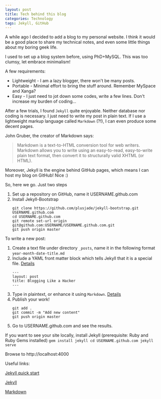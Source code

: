 ```yaml
---
layout: post
title: Tech behind this blog
categories: Technology
tags: Jekyll, GitHub
---
```


A while ago I decided to add a blog to my personal website. I think it would be a good place to share my technical notes, and even some little things about my boring geek life.

I used to set up a blog system before, using PhD+MySQL. This was too clumsy, let embrace minimalism!

A few requirements:
* Lightweight - I am a lazy blogger, there won't be many posts.
* Portable - Minimal effort to bring the stuff around. Remember MySpace and Xanga?
* Easy - I just need to jot down some codes, write a few lines. Don't increase my burden of coding...

After a few trials, I found `Jekyll` quite enjoyable. Neither database nor coding is necessary. I just need to write my post in plain text. If I use a lightweight markup language called `Markdown` (?!), I can even produce some decent pages.

John Gruber, the creator of Markdown says:

> Markdown is a text-to-HTML conversion tool for web writers. Markdown allows you to write using an easy-to-read, easy-to-write plain text format, then convert it to structurally valid XHTML (or HTML).

Moreover, Jekyll is the engine behind GitHub pages, which means I can host my blog on GitHub! Nice :)

So, here we go. Just two steps
1. Set up a repository on GitHub, name it USERNAME.github.com
2. Install Jekyll-Bootstrap
	```
	git clone https://github.com/plusjade/jekyll-bootstrap.git USERNAME.github.com
	cd USERNAME.github.com
	git remote set-url origin git@github.com:USERNAME/USERNAME.github.com.git
	git push origin master
	```

To write a new post:
1. Create a text file under directory `_posts`, name it in the following format
	```year-month-date-title.md```
2. Include a YAML front matter block which tells Jekyll that it is a special file. [Details](http://jekyllrb.com/docs/frontmatter/)
	```
	---
	layout: post
	title: Blogging Like a Hacker
	---
	```
3. Type in plaintext, or enhance it using `Markdown`. [Details](http://daringfireball.net/projects/markdown/syntax#link)
4. Publish your work!
	```
	git add .
	git commit -m "Add new content"
	git push origin master
	```
5. Go to USERNAME.github.com and see the results.

If you want to see your site locally, install Jekyll (prerequisite: Ruby and Ruby Gems installed)
	```
	gem install jekyll
	cd USERNAME.github.com
	jekyll serve
	```

Browse to http://localhost:4000

Useful links:

[Jekyll quick start](http://jekyllbootstrap.com/usage/jekyll-quick-start.html)

[Jekyll](http://jekyllrb.com/)

[Markdown](http://daringfireball.net/projects/markdown/)

